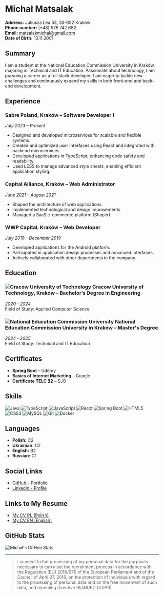 # Michał Matsalak

**Address:** Juliusza Lea 53, 30-052 Kraków  
**Phone number:** (+48) 578 742 682  
**Email:** [matsalakmichal@gmail.com](mailto:matsalakmichal@gmail.com)  
**Date of Birth:** 13.11.2001  

## Summary

I am a student at the National Education Commission University in Kraków, majoring in Technical and IT Education. Passionate about technology, I am pursuing a career as a full stack developer. I am eager to tackle new challenges and continuously expand my skills in both front-end and back-end development.

## Experience

### Sabre Poland, Kraków – Software Developer I
*July 2023 – Present*
- Designed and developed microservices for scalable and flexible systems.
- Created and optimized user interfaces using React and integrated with backend microservices.
- Developed applications in TypeScript, enhancing code safety and readability.
- Used LESS to manage advanced style sheets, enabling efficient application styling.

### Capital Alliance, Kraków – Web Administrator
*June 2021 – August 2021*
- Shaped the architecture of web applications.
- Implemented technological and design improvements.
- Managed a SaaS e-commerce platform (Shoper).

### WWP Capital, Kraków – Web Developer
*July 2019 – December 2019*
- Developed applications for the Android platform.
- Participated in application design processes and advanced interfaces.
- Actively collaborated with other departments in the company.

## Education

### ![Cracow University of Technology](https://th.bing.com/th/id/OIP.3UI2ywG9ETJ3foxRS-NJdgHaHv?rs=1&pid=ImgDetMain) Cracow University of Technology, Kraków – Bachelor’s Degree in Engineering
*2020 - 2024*  
Field of Study: Applied Computer Science

### ![National Education Commission University](https://th.bing.com/th/id/OIP.yKbH_sAfT7sv3P0rUi38gQHaGp?rs=1&pid=ImgDetMain) National Education Commission University in Kraków – Master's Degree
*2024 - 2025*  
Field of Study: Technical and IT Education

## Certificates

- **Spring Boot** – Udemy
- **Basics of Internet Marketing** – Google
- **Certificate TELC B2** – SJO

## Skills

![Java](https://img.shields.io/badge/Java-007396?style=for-the-badge&logo=java&logoColor=white)
![TypeScript](https://img.shields.io/badge/TypeScript-3178C6?style=for-the-badge&logo=typescript&logoColor=white)
![JavaScript](https://img.shields.io/badge/JavaScript-F7DF1E?style=for-the-badge&logo=javascript&logoColor=black)
![React](https://img.shields.io/badge/React-61DAFB?style=for-the-badge&logo=react&logoColor=black)
![Spring Boot](https://img.shields.io/badge/Spring%20Boot-6DB33F?style=for-the-badge&logo=springboot&logoColor=white)
![HTML5](https://img.shields.io/badge/HTML5-E34F26?style=for-the-badge&logo=html5&logoColor=white)
![CSS3](https://img.shields.io/badge/CSS3-1572B6?style=for-the-badge&logo=css3&logoColor=white)
![MySQL](https://img.shields.io/badge/MySQL-00758F?style=for-the-badge&logo=mysql&logoColor=white)
![Git](https://img.shields.io/badge/Git-F05032?style=for-the-badge&logo=git&logoColor=white)
![Docker](https://img.shields.io/badge/Docker-2496ED?style=for-the-badge&logo=docker&logoColor=white)

## Languages

- **Polish:** C2
- **Ukrainian:** C2
- **English:** B2
- **Russian:** C1

## Social Links

- [GitHub - Portfolio](https://github.com/yourusername)
- [LinkedIn - Profile](https://linkedin.com/in/yourusername)

## Links to My Resume

- [My CV PL (Polish)](https://docs.google.com/document/d/16oTEUSwQh29ZVxFjT-9pltRWmo1XrJ7m/edit?usp=sharing&ouid=105718250807664062014&rtpof=true&sd=true)
- [My CV EN (English)](https://docs.google.com/document/d/1-5vOvb7sHmVqcopIgygMq0KubF8zZD7v/edit?usp=sharing&ouid=105718250807664062014&rtpof=true&sd=true)

## GitHub Stats

![Michał's GitHub Stats](https://github-readme-stats.vercel.app/api?username=yourusername&show_icons=true&hide_title=true&count_private=true&hide=prs&theme=radical)

---

> I consent to the processing of my personal data for the purposes necessary to carry out the recruitment process in accordance with the Regulation (EU) 2016/679 of the European Parliament and of the Council of April 27, 2016, on the protection of individuals with regard to the processing of personal data and on the free movement of such data, and repealing Directive 95/46/EC (GDPR).
